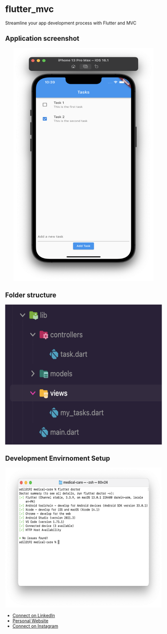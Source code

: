 # flutter_mvc

Streamline your app development process with Flutter and MVC

## Application screenshot
<p align="center">
    <img src="screenshots/task.png" width="450" height="750" />
</p>

## Folder structure
<p align="center">
    <img src="screenshots/mvc.png" width="550" height="450" />
</p>

## Development Envirnoment Setup
<p align="center">
    <img src="screenshots/doctor.png" width="550" height="450" />
</p>

- [Connect on LinkedIn](https://www.linkedin.com/in/muhammad-adil-mehmood/)
- [Personal Website](https://adilworks.com/)
- [Connect on Instagram](https://www.instagram.com/_adilhere/)
